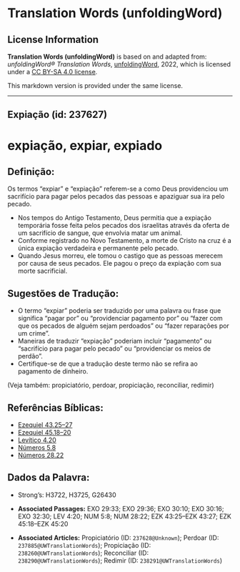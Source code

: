 # Translation Words (unfoldingWord)

## License Information

**Translation Words (unfoldingWord)** is based on and adapted from: _unfoldingWord® Translation Words_, [unfoldingWord](https://unfoldingword.org/utw), 2022, which is licensed under a [CC BY-SA 4.0 license](https://creativecommons.org/licenses/by-sa/4.0/legalcode.en).

This markdown version is provided under the same license.



--------------------------------

## Expiação (id: 237627)

expiação, expiar, expiado
=========================

Definição:
----------

Os termos “expiar” e “expiação” referem\-se a como Deus providenciou um sacrifício para pagar pelos pecados das pessoas e apaziguar sua ira pelo pecado.

* Nos tempos do Antigo Testamento, Deus permitia que a expiação temporária fosse feita pelos pecados dos israelitas através da oferta de um sacrifício de sangue, que envolvia matar um animal.
* Conforme registrado no Novo Testamento, a morte de Cristo na cruz é a única expiação verdadeira e permanente pelo pecado.
* Quando Jesus morreu, ele tomou o castigo que as pessoas merecem por causa de seus pecados. Ele pagou o preço da expiação com sua morte sacrificial.

Sugestões de Tradução:
----------------------

* O termo “expiar” poderia ser traduzido por uma palavra ou frase que significa “pagar por” ou “providenciar pagamento por” ou “fazer com que os pecados de alguém sejam perdoados” ou “fazer reparações por um crime”.
* Maneiras de traduzir “expiação” poderiam incluir “pagamento” ou “sacrifício para pagar pelo pecado” ou “providenciar os meios de perdão”.
* Certifique\-se de que a tradução deste termo não se refira ao pagamento de dinheiro.

(Veja também: propiciatório, perdoar, propiciação, reconciliar, redimir)

Referências Bíblicas:
---------------------

* [Ezequiel 43\.25–27](https://ref.ly/Ezek43:25-Ezek43:27)
* [Ezequiel 45\.18–20](https://ref.ly/Ezek45:18-Ezek45:20)
* [Levítico 4\.20](https://ref.ly/Lev4:20)
* [Números 5\.8](https://ref.ly/Num5:8)
* [Números 28\.22](https://ref.ly/Num28:22)

Dados da Palavra:
-----------------

* Strong’s: H3722, H3725, G26430

* **Associated Passages:** EXO 29:33; EXO 29:36; EXO 30:10; EXO 30:16; EXO 32:30; LEV 4:20; NUM 5:8; NUM 28:22; EZK 43:25–EZK 43:27; EZK 45:18–EZK 45:20
* **Associated Articles:** Propiciatório (ID: `237628@Unknown`); Perdoar (ID: `237885@UWTranslationWords`); Propiciação (ID: `238260@UWTranslationWords`); Reconciliar (ID: `238290@UWTranslationWords`); Redimir (ID: `238291@UWTranslationWords`)

